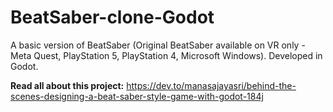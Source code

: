# BeatSaber-clone-Godot
A basic version of BeatSaber (Original BeatSaber available on VR only - Meta Quest, PlayStation 5, PlayStation 4, Microsoft Windows). Developed in Godot.

**Read all about this project:** https://dev.to/manasajayasri/behind-the-scenes-designing-a-beat-saber-style-game-with-godot-184j
